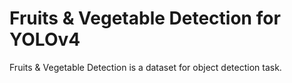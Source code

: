 # Fruits & Vegetable Detection for YOLOv4

Fruits & Vegetable Detection is a dataset for object detection task.